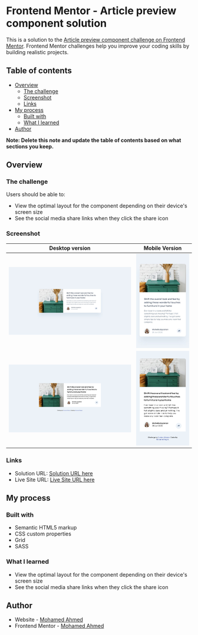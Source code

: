 # Frontend Mentor - Article preview component solution

This is a solution to the [Article preview component challenge on Frontend Mentor](https://www.frontendmentor.io/challenges/article-preview-component-dYBN_pYFT). Frontend Mentor challenges help you improve your coding skills by building realistic projects.

## Table of contents

- [Overview](#overview)
  - [The challenge](#the-challenge)
  - [Screenshot](#screenshot)
  - [Links](#links)
- [My process](#my-process)
  - [Built with](#built-with)
  - [What I learned](#what-i-learned)
- [Author](#author)

**Note: Delete this note and update the table of contents based on what sections you keep.**

## Overview

### The challenge

Users should be able to:

- View the optimal layout for the component depending on their device's screen size
- See the social media share links when they click the share icon

### Screenshot

| Desktop version                                     |                   Mobile Version                   |
| --------------------------------------------------- | :------------------------------------------------: |
| ![Solution Screenshot](./design/desktop-design.jpg) | ![Solution Screenshot](./design/mobile-design.jpg) |
| ![Solution Screenshot](./Screenshot/Desktop.png)    |  ![Solution Screenshot](./Screenshot/Mobile.png)   |

### Links

- Solution URL: [Solution URL here](https://github.com/mnsa2020/article-preview-component-master)
- Live Site URL: [Live Site URL here](https://mnsa2020.github.io/article-preview-component-master/)

## My process

### Built with

- Semantic HTML5 markup
- CSS custom properties
- Grid
- SASS

### What I learned

- View the optimal layout for the component depending on their device's screen size
- See the social media share links when they click the share icon

## Author

- Website - [Mohamed Ahmed](https://github.com/mnsa2020)
- Frontend Mentor - [Mohamed Ahmed](https://www.frontendmentor.io/profile/mnsa2020)
